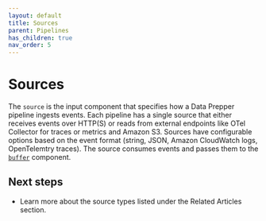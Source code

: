 ```yaml
---
layout: default
title: Sources
parent: Pipelines
has_children: true
nav_order: 5
---
```


# Sources

The `source` is the input component that specifies how a Data Prepper pipeline ingests events. Each pipeline has a single source that either receives events over HTTP(S) or reads from external endpoints like OTel Collector for traces or metrics and Amazon S3. Sources have configurable options based on the event format (string, JSON, Amazon CloudWatch logs, OpenTelemtry traces). The source consumes events and passes them to the [`buffer`]({{site.url}}{{site.baseurl}}/data-prepper/pipelines/configuration/buffers/buffers/) component.

## Next steps 

- Learn more about the source types listed under the Related Articles section.
